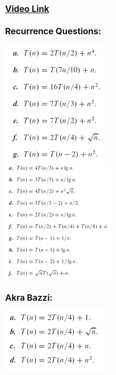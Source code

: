 # [Video Link](https://www.youtube.com/watch?v=9TlHvipP5yA)
<h1>Recurrence Questions:</h1>
<p align="">
  <img src="https://github.com/crishabhkumar/crishabhkumar/blob/main/Extra%20images/Screenshot%20(46).png" width="322" title="hover text">
  <img src="https://github.com/crishabhkumar/crishabhkumar/blob/main/Extra%20images/Screenshot%20(47).png" width="350" title="hover text">
</p>

<h1>Akra Bazzi:</h1>
<p align="">
  <img src="https://github.com/crishabhkumar/crishabhkumar/blob/main/Extra%20images/Screenshot%20(48).png" width="322" title="hover text">
</p>
